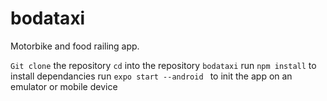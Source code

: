 # bodataxi
Motorbike and food railing app.
 
 `Git clone` the repository
`cd` into the repository `bodataxi`
 run `npm install` to install dependancies
 run `expo start --android ` to init the app on an emulator or mobile device